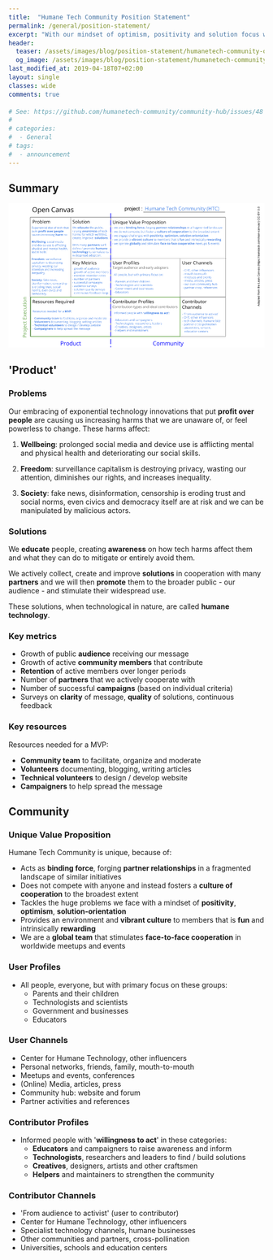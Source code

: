 ```yaml
---
title:  "Humane Tech Community Position Statement"
permalink: /general/position-statement/
excerpt: "With our mindset of optimism, positivity and solution focus we at Humane Tech Community are uniquely focused to tackle the Harms of Technology."
header:
  teaser: /assets/images/blog/position-statement/humanetech-community-open-canvas-summary.png
  og_image: /assets/images/blog/position-statement/humanetech-community-open-canvas-summary.png
last_modified_at: 2019-04-18T07+02:00
layout: single
classes: wide
comments: true

# See: https://github.com/humanetech-community/community-hub/issues/48
# 
# categories:
#  - General
# tags:
#  - announcement
---
```


## Summary

![Humane Tech Community Open Canvas](/assets/images/blog/position-statement/humanetech-community-open-canvas-summary.png) 

## 'Product'

### Problems

Our embracing of exponential technology innovations that put **profit over people** are causing us increasing harms that we are unaware of, or feel powerless to change. These harms affect:

1. **Wellbeing**: prolonged social media and device use is afflicting mental and physical health and deteriorating our social skills.

2. **Freedom**: surveillance capitalism is destroying privacy, wasting our attention, diminishes our rights, and increases inequality.

3. **Society**: fake news, disinformation, censorship is eroding trust and social norms, even civics and democracy itself are at risk and we can be manipulated by malicious actors.

### Solutions

We **educate** people, creating **awareness** on how tech harms affect them and what they can do to mitigate or entirely avoid them.

We actively collect, create and improve **solutions** in cooperation with many **partners** and we will then **promote** them to the broader public - our audience - and stimulate their widespread use.

These solutions, when technological in nature, are called **humane technology**.

### Key metrics

- Growth of public **audience** receiving our message
- Growth of active **community members** that contribute
- **Retention** of active members over longer periods
- Number of **partners** that we actively cooperate with
- Number of successful **campaigns** (based on individual criteria)
- Surveys on **clarity** of message, **quality** of solutions, continuous feedback

### Key resources

Resources needed for a MVP:

- **Community team** to facilitate, organize and moderate
- **Volunteers** documenting, blogging, writing articles
- **Technical volunteers** to design / develop website
- **Campaigners** to help spread the message

## Community

### Unique Value Proposition

Humane Tech Community is unique, because of:

- Acts as **binding force**, forging **partner relationships** in a fragmented landscape of similar initiatives
- Does not compete with anyone and instead fosters a **culture of cooperation** to the broadest extent
- Tackles the huge problems we face with a mindset of **positivity**, **optimism**, **solution-orientation**
- Provides an environment and **vibrant culture** to members that is **fun** and intrinsically **rewarding**
- We are a **global team** that stimulates **face-to-face cooperation** in worldwide meetups and events

### User Profiles

- All people, everyone, but with primary focus on these groups:
  - Parents and their children
  - Technologists and scientists
  - Government and businesses
  - Educators

### User Channels

- Center for Humane Technology, other influencers
- Personal networks, friends, family, mouth-to-mouth
- Meetups and events, conferences
- (Online) Media, articles, press
- Community hub: website and forum
- Partner activities and references

### Contributor Profiles

- Informed people with '**willingness to act**' in these categories:
  - **Educators** and campaigners to raise awareness and inform
  - **Technologists**, researchers and leaders to find / build solutions
  - **Creatives**, designers, artists and other craftsmen
  - **Helpers** and maintainers to strengthen the community

### Contributor Channels

- 'From audience to activist' (user to contributor)
- Center for Humane Technology, other influencers
- Specialist technology channels, humane businesses
- Other communities and partners, cross-pollination
- Universities, schools and education centers